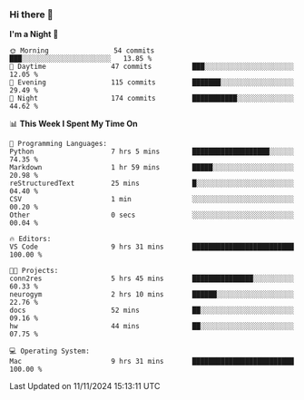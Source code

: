 ### Hi there 👋

<!--
**ALiersEL/ALiersEL** is a ✨ _special_ ✨ repository because its `README.md` (this file) appears on your GitHub profile.

Here are some ideas to get you started:

- 🔭 I’m currently working on ...
- 🌱 I’m currently learning ...
- 👯 I’m looking to collaborate on ...
- 🤔 I’m looking for help with ...
- 💬 Ask me about ...
- 📫 How to reach me: ...
- 😄 Pronouns: ...
- ⚡ Fun fact: ...
-->

<!--START_SECTION:waka-->
**I'm a Night 🦉** 

```text
🌞 Morning                54 commits          ███░░░░░░░░░░░░░░░░░░░░░░   13.85 % 
🌆 Daytime                47 commits          ███░░░░░░░░░░░░░░░░░░░░░░   12.05 % 
🌃 Evening                115 commits         ███████░░░░░░░░░░░░░░░░░░   29.49 % 
🌙 Night                  174 commits         ███████████░░░░░░░░░░░░░░   44.62 % 
```


📊 **This Week I Spent My Time On** 

```text
💬 Programming Languages: 
Python                   7 hrs 5 mins        ███████████████████░░░░░░   74.35 % 
Markdown                 1 hr 59 mins        █████░░░░░░░░░░░░░░░░░░░░   20.98 % 
reStructuredText         25 mins             █░░░░░░░░░░░░░░░░░░░░░░░░   04.40 % 
CSV                      1 min               ░░░░░░░░░░░░░░░░░░░░░░░░░   00.20 % 
Other                    0 secs              ░░░░░░░░░░░░░░░░░░░░░░░░░   00.04 % 

🔥 Editors: 
VS Code                  9 hrs 31 mins       █████████████████████████   100.00 % 

🐱‍💻 Projects: 
conn2res                 5 hrs 45 mins       ███████████████░░░░░░░░░░   60.33 % 
neurogym                 2 hrs 10 mins       ██████░░░░░░░░░░░░░░░░░░░   22.76 % 
docs                     52 mins             ██░░░░░░░░░░░░░░░░░░░░░░░   09.16 % 
hw                       44 mins             ██░░░░░░░░░░░░░░░░░░░░░░░   07.75 % 

💻 Operating System: 
Mac                      9 hrs 31 mins       █████████████████████████   100.00 % 
```


 Last Updated on 11/11/2024 15:13:11 UTC
<!--END_SECTION:waka-->
